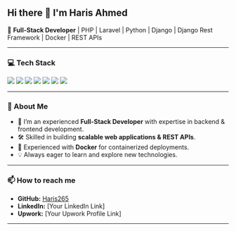 ## Hi there 👋 I'm Haris Ahmed

🚀 **Full-Stack Developer** | PHP | Laravel | Python | Django | Django Rest Framework | Docker | REST APIs  

---

### 💻 Tech Stack

<p align="left">
  <img src="https://img.shields.io/badge/PHP-777BB4?style=for-the-badge&logo=php&logoColor=white"/>
  <img src="https://img.shields.io/badge/Laravel-FF2D20?style=for-the-badge&logo=laravel&logoColor=white"/>
  <img src="https://img.shields.io/badge/Python-3776AB?style=for-the-badge&logo=python&logoColor=white"/>
  <img src="https://img.shields.io/badge/Django-092E20?style=for-the-badge&logo=django&logoColor=white"/>
  <img src="https://img.shields.io/badge/Django%20REST-ff1709?style=for-the-badge&logo=django&logoColor=white"/>
  <img src="https://img.shields.io/badge/Docker-2496ED?style=for-the-badge&logo=docker&logoColor=white"/>
  <img src="https://img.shields.io/badge/REST%20API-02569B?style=for-the-badge&logo=fastapi&logoColor=white"/>
</p>

---

### 🌟 About Me
- 🔭 I’m an experienced **Full-Stack Developer** with expertise in backend & frontend development.  
- 🛠 Skilled in building **scalable web applications & REST APIs**.  
- 🐳 Experienced with **Docker** for containerized deployments.  
- 💡 Always eager to learn and explore new technologies.  

---

### 📫 How to reach me
- **GitHub:** [Haris265](https://github.com/Haris265)  
- **LinkedIn:** [Your LinkedIn Link]  
- **Upwork:** [Your Upwork Profile Link]  

---
